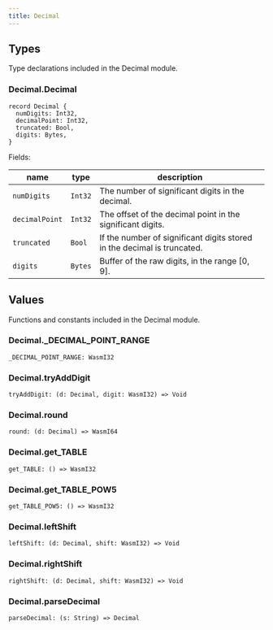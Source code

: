 ```yaml
---
title: Decimal
---
```


## Types

Type declarations included in the Decimal module.

### Decimal.**Decimal**

```grain
record Decimal {
  numDigits: Int32,
  decimalPoint: Int32,
  truncated: Bool,
  digits: Bytes,
}
```

Fields:

| name           | type    | description                                                             |
| -------------- | ------- | ----------------------------------------------------------------------- |
| `numDigits`    | `Int32` | The number of significant digits in the decimal.                        |
| `decimalPoint` | `Int32` | The offset of the decimal point in the significant digits.              |
| `truncated`    | `Bool`  | If the number of significant digits stored in the decimal is truncated. |
| `digits`       | `Bytes` | Buffer of the raw digits, in the range [0, 9].                          |

## Values

Functions and constants included in the Decimal module.

### Decimal.**_DECIMAL_POINT_RANGE**

```grain
_DECIMAL_POINT_RANGE: WasmI32
```

### Decimal.**tryAddDigit**

```grain
tryAddDigit: (d: Decimal, digit: WasmI32) => Void
```

### Decimal.**round**

```grain
round: (d: Decimal) => WasmI64
```

### Decimal.**get_TABLE**

```grain
get_TABLE: () => WasmI32
```

### Decimal.**get_TABLE_POW5**

```grain
get_TABLE_POW5: () => WasmI32
```

### Decimal.**leftShift**

```grain
leftShift: (d: Decimal, shift: WasmI32) => Void
```

### Decimal.**rightShift**

```grain
rightShift: (d: Decimal, shift: WasmI32) => Void
```

### Decimal.**parseDecimal**

```grain
parseDecimal: (s: String) => Decimal
```

